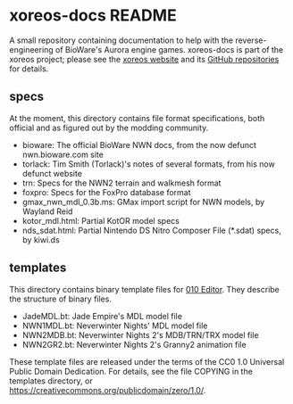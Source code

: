 xoreos-docs README
==================

A small repository containing documentation to help with the reverse-
engineering of BioWare's Aurora engine games. xoreos-docs is part of the
xoreos project; please see the [xoreos website](https://xoreos.org/) and
its [GitHub repositories](https://github.com/xoreos) for details.

specs
-----

At the moment, this directory contains file format specifications, both
official and as figured out by the modding community.

* bioware: The official BioWare NWN docs, from the now defunct
  nwn.bioware.com site
* torlack: Tim Smith (Torlack)'s notes of several formats, from his
  now defunct website
* trn: Specs for the NWN2 terrain and walkmesh format
* foxpro: Specs for the FoxPro database format
* gmax\_nwn\_mdl\_0.3b.ms: GMax import script for NWN models, by
  Wayland Reid
* kotor\_mdl.html: Partial KotOR model specs
* nds\_sdat.html: Partial Nintendo DS Nitro Composer File (\*.sdat)
  specs, by kiwi.ds

templates
---------

This directory contains binary template files for [010
Editor](http://www.sweetscape.com/010editor/). They describe the
structure of binary files.

* JadeMDL.bt: Jade Empire's MDL model file
* NWN1MDL.bt: Neverwinter Nights' MDL model file
* NWN2MDB.bt: Neverwinter Nights 2's MDB/TRN/TRX model file
* NWN2GR2.bt: Neverwinter Nights 2's Granny2 animation file

These template files are released under the terms of the CC0 1.0 Universal
Public Domain Dedication. For details, see the file COPYING in the templates
directory, or <https://creativecommons.org/publicdomain/zero/1.0/>.
